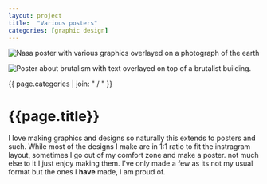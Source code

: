 ```yaml
---
layout: project
title:  "Various posters"
categories: [graphic design]
---
```


<div id="column1_6">
	<p><img src="/media/images/posters/nasa_poster.png" class="zoom" alt="Nasa poster with various graphics overlayed on a photograph of the earth"></p>
	<p><img src="/media/images/posters/brutalism_poster.png" class="zoom" alt="Poster about brutalism with text overlayed on top of a brutalist building."></p>
</div>

<div id="column6_13">
	<span id="projectCats">{{ page.categories | join: " / " }}</span>
	<h1>{{page.title}}</h1>
	<p>I love making graphics and designs so naturally this extends to posters and such. While most of the designs I make are in 1:1 ratio to fit the instragram layout, sometimes I go out of my comfort zone and make a poster. not much else to it I just enjoy making them. I've only made a few as its not my usual format but the ones I <b>have</b> made, I am proud of.</p>
</div>
